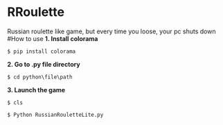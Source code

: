 # RRoulette
Russian roulette like game, but every time you loose, your pc shuts down
#How to use
**1. Install colorama**

`$ pip install colorama`

**2. Go to .py file directory**

`$ cd python\file\path`

**3. Launch the game**

`$ cls`

`$ Python RussianRouletteLite.py`
